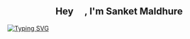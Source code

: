 <h2 align="center">Hey <img src="https://raw.githubusercontent.com/MartinHeinz/MartinHeinz/master/wave.gif" width="15px"> , I'm Sanket Maldhure </h2>

[![Typing SVG](https://readme-typing-svg.herokuapp.com?font=Fira+Code&weight=600&pause=1000&width=435&lines=+I+am+Full+Stack++Web+Developer;++I+am+Front-end+Developer;+I+am+Back-end+Developer;I+am+React+js+Developer;I+am+Node+js+Developer;I+am+Open+Source+Contributer)](https://git.io/typing-svg)


<!--
**sanketmaldhure/sanketmaldhure** is a ✨ _special_ ✨ repository because its `README.md` (this file) appears on your GitHub profile.

Here are some ideas to get you started:

- 🔭 I’m currently working on ...
- 🌱 I’m currently learning ...
- 👯 I’m looking to collaborate on ...
- 🤔 I’m looking for help with ...
- 💬 Ask me about ...
- 📫 How to reach me: ...
- 😄 Pronouns: ...
- ⚡ Fun fact: ...
-->
